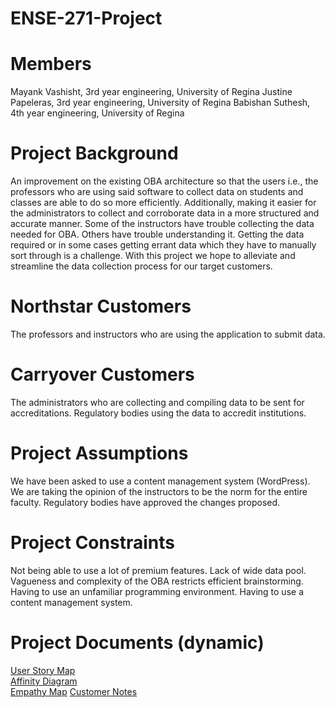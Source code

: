 # ENSE-271-Project
# Members
Mayank Vashisht, 3rd year engineering, University of Regina
Justine Papeleras, 3rd year engineering, University of Regina
Babishan Suthesh, 4th year engineering, University of Regina
# Project Background
An improvement on the existing OBA architecture so that the users i.e., the professors who are using said software to collect data on students and classes are able to do so more efficiently. Additionally, making it easier for the administrators to collect and corroborate data in a more structured and accurate manner. Some of the instructors have trouble collecting the data needed for OBA. Others have trouble understanding it. Getting the data required or in some cases getting errant data which they have to manually sort through is a challenge. With this project we hope to alleviate and streamline the data collection process for our target customers.
# Northstar Customers
The professors and instructors who are using the application to submit data.
# Carryover Customers
The administrators who are collecting and compiling data to be sent for accreditations.
Regulatory bodies using the data to accredit institutions.
# Project Assumptions
We have been asked to use a content management system (WordPress).
We are taking the opinion of the instructors to be the norm for the entire faculty.
Regulatory bodies have approved the changes proposed.
# Project Constraints
Not being able to use a lot of premium features.
Lack of wide data pool.
Vagueness and complexity of the OBA restricts efficient brainstorming.
Having to use an unfamiliar programming environment.
Having to use a content management system.
# Project Documents (dynamic)
[User Story Map](https://landofooo.storiesonboard.com/m/activity-1-story-map)<br>
[Affinity Diagram](https://landofooo.storiesonboard.com/m/mms-affinity-map)<br>
[Empathy Map](https://docs.google.com/drawings/d/1QxTct-neyg7on6NOEsXDUtP4JmaQuwZXv6VDqgkBF-g/edit)
[Customer Notes](https://1drv.ms/w/s!AiMUF9w9zosAgZAx_Iw0Roy5fXHjAg?e=CmKybh)
